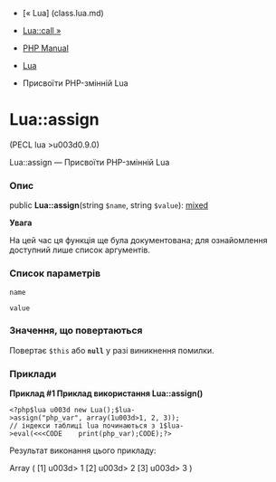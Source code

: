 - [« Lua] (class.lua.md)
- [Lua::call »](lua.call.md)

- [PHP Manual](index.md)
- [Lua](class.lua.md)
- Присвоїти PHP-змінній Lua

# Lua::assign

(PECL lua \>u003d0.9.0)

Lua::assign — Присвоїти PHP-змінній Lua

### Опис

public **Lua::assign**(string `$name`, string `$value`):
[mixed](language.types.declarations.md#language.types.declarations.mixed)

**Увага**

На цей час ця функція ще була документована; для
ознайомлення доступний лише список аргументів.

### Список параметрів

`name`

`value`

### Значення, що повертаються

Повертає `$this` або **`null`** у разі виникнення помилки.

### Приклади

**Приклад #1 Приклад використання **Lua::assign()****

` <?php$lua u003d new Lua();$lua->assign("php_var", array(1u003d>1, 2, 3)); // індекси таблиці lua починаються з 1$lua->eval(<<<CODE    print(php_var);CODE);?> `

Результат виконання цього прикладу:

Array
(
[1] u003d> 1
[2] u003d> 2
[3] u003d> 3
)
